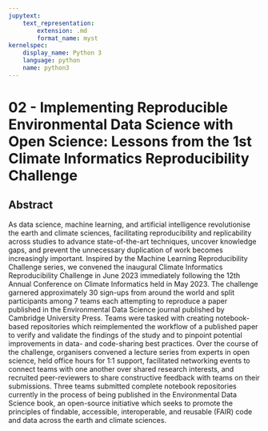 ```yaml
---
jupytext:
    text_representation:
        extension: .md
        format_name: myst
kernelspec:
    display_name: Python 3
    language: python
    name: python3
---
```

# 02 -	Implementing Reproducible Environmental Data Science with Open Science: Lessons from the 1st Climate Informatics Reproducibility Challenge

## Abstract 
As data science, machine learning, and artificial intelligence revolutionise the earth and climate sciences, facilitating reproducibility and replicability across studies to advance state-of-the-art techniques, uncover knowledge gaps, and prevent the unnecessary duplication of work becomes increasingly important. Inspired by the Machine Learning Reproducibility Challenge series, we convened the inaugural Climate Informatics Reproducibility Challenge in June 2023 immediately following the 12th Annual Conference on Climate Informatics held in May 2023. The challenge garnered approximately 30 sign-ups from around the world and split participants among 7 teams each attempting to reproduce a paper published in the Environmental Data Science journal published by Cambridge University Press. Teams were tasked with creating notebook-based repositories which reimplemented the workflow of a published paper to verify and validate the findings of the study and to pinpoint potential improvements in data- and code-sharing best practices. Over the course of the challenge, organisers convened a lecture series from experts in open science, held office hours for 1:1 support, facilitated networking events to connect teams with one another over shared research interests, and recruited peer-reviewers to share constructive feedback with teams on their submissions. Three teams submitted complete notebook repositories currently in the process of being published in the Environmental Data Science book, an open-source initiative which seeks to promote the principles of findable, accessible, interoperable, and reusable (FAIR) code and data across the earth and climate sciences.